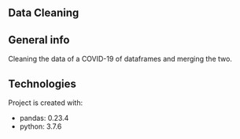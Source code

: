 ## Data Cleaning

## General info

Cleaning the data of a COVID-19 of dataframes and merging the two.
	
## Technologies
Project is created with:
* pandas: 0.23.4
* python: 3.7.6
